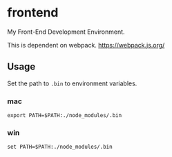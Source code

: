 # frontend
My Front-End Development Environment.

This is dependent on webpack.
https://webpack.js.org/

## Usage

Set the path to `.bin` to environment variables.

### mac

    export PATH=$PATH:./node_modules/.bin

### win

    set PATH=$PATH:./node_modules/.bin
